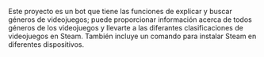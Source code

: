 Este proyecto es un bot que tiene las funciones de explicar y buscar géneros de videojuegos; puede proporcionar información acerca de todos géneros de los videojuegos y llevarte a las diferantes clasificaciones de videojuegos en Steam. También incluye un comando para instalar Steam en diferentes dispositivos.

